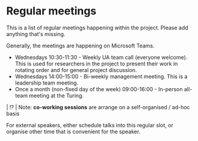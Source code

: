 # Regular meetings

This is a list of regular meetings happening within the project. Please add anything that's missing. 

Generally, the meetings are happening on Microsoft Teams.

- Wednesdays 10:30-11:30 - Weekly UA team call (everyone welcome). This is used for researchers in the project to present their work in rotating order and for general project discussion. 
- Wednesdays 14:00-15:00 - Bi-weekly management meeting. This is a leadership team meeting. 
- Once a month (non-fixed day of the week) 09:00-16:00 - In-person all-team meeting at the Turing.

| :interrobang: |  Note: **co-working sessions** are arrange on a self-organised / ad-hoc basis 

For external speakers, either schedule talks into this regular slot, or organise other time that is convenient for the speaker.
